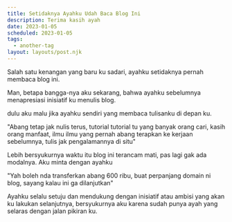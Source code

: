 ```yaml
---
title: Setidaknya Ayahku Udah Baca Blog Ini
description: Terima kasih ayah
date: 2023-01-05
scheduled: 2023-01-05
tags:
  - another-tag
layout: layouts/post.njk
---
```



Salah satu kenangan yang baru ku sadari, ayahku setidaknya pernah membaca blog ini.

Man, betapa bangga-nya aku sekarang, bahwa ayahku sebelumnya menapresiasi inisiatif ku menulis blog.

dulu aku malu jika ayahku sendiri yang membaca tulisanku di depan ku.

"Abang tetap jak nulis terus, tutorial tutorial tu yang banyak orang cari, kasih orang manfaat, ilmu ilmu yang pernah abang terapkan ke kerjaan sebelumnya, tulis jak pengalamannya di situ"

Lebih bersyukurnya waktu itu blog ini terancam mati, pas lagi gak ada modalnya. Aku minta dengan ayahku

"Yah boleh nda transferkan abang 600 ribu, buat perpanjang domain ni blog, sayang kalau ini ga dilanjutkan"

Ayahku selalu setuju dan mendukung dengan inisiatif atau ambisi yang akan ku lakukan selanjutnya, bersyukurnya aku karena sudah punya ayah yang selaras dengan jalan pikiran ku.


